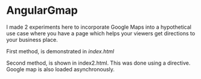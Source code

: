 AngularGmap
===========

I made 2 experiments here to incorporate Google Maps into a hypothetical use case where
you have a page which helps your viewers get directions to your business place.

First method, is demonstrated in <em>index.html</em>

Second method, is shown in index2.html. This was done using a directive. Google map is also loaded asynchronously.


